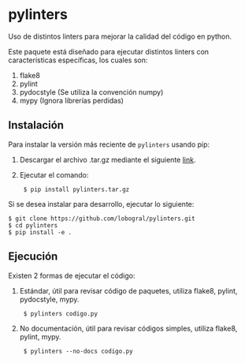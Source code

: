 # pylinters

Uso de distintos linters para mejorar la calidad del código en python.

Este paquete está diseñado para ejecutar distintos linters con características
específicas, los cuales son:

1. flake8
2. pylint
3. pydocstyle (Se utiliza la convención numpy)
4. mypy (Ignora librerías perdidas)

## Instalación

Para instalar la versión más reciente de ``pylinters`` usando pip:

1. Descargar el archivo .tar.gz mediante el siguiente [link](https://github.com/lobogral/pylinters/releases/latest/download/pylinters.tar.gz).

2. Ejecutar el comando:

        $ pip install pylinters.tar.gz

Si se desea instalar para desarrollo, ejecutar lo siguiente:

    $ git clone https://github.com/lobogral/pylinters.git
    $ cd pylinters
    $ pip install -e .

## Ejecución

Existen 2 formas de ejecutar el código:

1. Estándar, útil para revisar código de paquetes, utiliza flake8, pylint, pydocstyle, mypy.

        $ pylinters codigo.py
    
2. No documentación, útil para revisar códigos simples, utiliza flake8, pylint, mypy.

        $ pylinters --no-docs codigo.py
